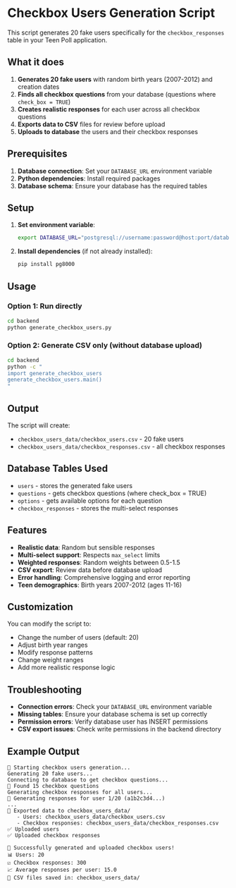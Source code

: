 # Checkbox Users Generation Script

This script generates 20 fake users specifically for the `checkbox_responses` table in your Teen Poll application.

## What it does

1. **Generates 20 fake users** with random birth years (2007-2012) and creation dates
2. **Finds all checkbox questions** from your database (questions where `check_box = TRUE`)
3. **Creates realistic responses** for each user across all checkbox questions
4. **Exports data to CSV** files for review before upload
5. **Uploads to database** the users and their checkbox responses

## Prerequisites

1. **Database connection**: Set your `DATABASE_URL` environment variable
2. **Python dependencies**: Install required packages
3. **Database schema**: Ensure your database has the required tables

## Setup

1. **Set environment variable**:
   ```bash
   export DATABASE_URL="postgresql://username:password@host:port/database_name"
   ```

2. **Install dependencies** (if not already installed):
   ```bash
   pip install pg8000
   ```

## Usage

### Option 1: Run directly
```bash
cd backend
python generate_checkbox_users.py
```

### Option 2: Generate CSV only (without database upload)
```bash
cd backend
python -c "
import generate_checkbox_users
generate_checkbox_users.main()
"
```

## Output

The script will create:
- `checkbox_users_data/checkbox_users.csv` - 20 fake users
- `checkbox_users_data/checkbox_responses.csv` - all checkbox responses

## Database Tables Used

- `users` - stores the generated fake users
- `questions` - gets checkbox questions (where check_box = TRUE)
- `options` - gets available options for each question
- `checkbox_responses` - stores the multi-select responses

## Features

- **Realistic data**: Random but sensible responses
- **Multi-select support**: Respects `max_select` limits
- **Weighted responses**: Random weights between 0.5-1.5
- **CSV export**: Review data before database upload
- **Error handling**: Comprehensive logging and error reporting
- **Teen demographics**: Birth years 2007-2012 (ages 11-16)

## Customization

You can modify the script to:
- Change the number of users (default: 20)
- Adjust birth year ranges
- Modify response patterns
- Change weight ranges
- Add more realistic response logic

## Troubleshooting

- **Connection errors**: Check your `DATABASE_URL` environment variable
- **Missing tables**: Ensure your database schema is set up correctly
- **Permission errors**: Verify database user has INSERT permissions
- **CSV export issues**: Check write permissions in the backend directory

## Example Output

```
🚀 Starting checkbox users generation...
Generating 20 fake users...
Connecting to database to get checkbox questions...
📝 Found 15 checkbox questions
Generating checkbox responses for all users...
👤 Generating responses for user 1/20 (a1b2c3d4...)
...
📄 Exported data to checkbox_users_data/
   - Users: checkbox_users_data/checkbox_users.csv
   - Checkbox responses: checkbox_users_data/checkbox_responses.csv
✅ Uploaded users
✅ Uploaded checkbox responses

🎉 Successfully generated and uploaded checkbox users!
📊 Users: 20
☑️ Checkbox responses: 300
📈 Average responses per user: 15.0
📁 CSV files saved in: checkbox_users_data/
```

